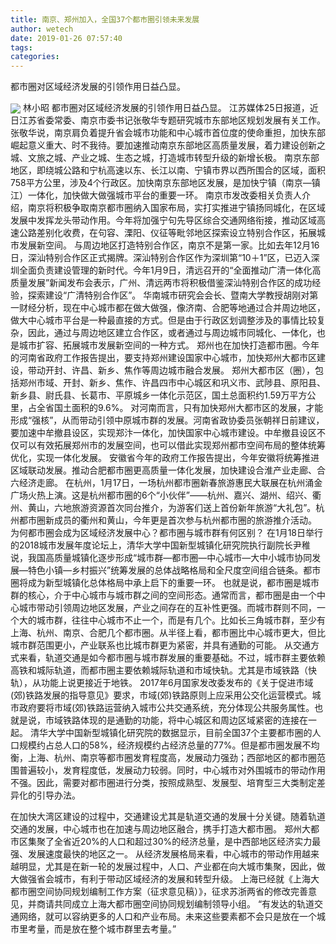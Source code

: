 ```yaml
---
title: 南京、郑州加入，全国37个都市圈引领未来发展
author: wetech
date: 2019-01-26 07:57:40
tags: 
categories: 
---
```

都市圈对区域经济发展的引领作用日益凸显。
<!-- more -->
<img align="center" border="0" src="https://imgcdn.yicai.com/uppics/images/2019/01/c18547c7dfb3ef24737bdba280b1abac.jpg" />
林小昭
都市圈对区域经济发展的引领作用日益凸显。
江苏媒体25日报道，近日江苏省委常委、南京市委书记张敬华专题研究城市东部地区规划发展有关工作。张敬华说，南京肩负着提升省会城市功能和中心城市首位度的使命重担，加快东部崛起意义重大、时不我待。要加速推动南京东部地区高质量发展，着力建设创新之城、文旅之城、产业之城、生态之城，打造城市转型升级的新增长极。
南京东部地区，即绕城公路和宁杭高速以东、长江以南、宁镇市界以西所围合的区域，面积758平方公里，涉及4个行政区。加快南京东部地区发展，是加快宁镇（南京—镇江）一体化，加快做大做强城市平台的重要一环。
南京市发改委相关负责人介绍，南京将积极争取南京都市圈纳入国家布局，实打实推进宁镇扬同城化，在区域发展中发挥龙头带动作用。今年将加强宁句先导区综合交通网络衔接，推动区域高速公路差别化收费，在句容、溧阳、仪征等毗邻地区探索设立特别合作区，拓展城市发展新空间。
与周边地区打造特别合作区，南京不是第一家。比如去年12月16日，深汕特别合作区正式揭牌。深汕特别合作区作为深圳第“10＋1”区，已迈入深圳全面负责建设管理的新时代。今年1月9日，清远召开的“全面推动广清一体化高质量发展”新闻发布会表示，广州、清远两市将积极借鉴深汕特别合作区的成功经验，探索建设“广清特别合作区”。
华南城市研究会会长、暨南大学教授胡刚对第一财经分析，现在中心城市都在做大做强，像济南、合肥等地通过合并周边地区，做大中心城市平台是一种最直接的方式。但是由于行政区划调整涉及的事情比较复杂，因此，通过与周边地区建立合作区，或者通过与周边城市同城化、一体化，也是城市扩容、拓展城市发展新空间的一种方式。
郑州也在加快打造都市圈。今年的河南省政府工作报告提出，要支持郑州建设国家中心城市，加快郑州大都市区建设，带动开封、许昌、新乡、焦作等周边城市融合发展。
郑州大都市区（圈），包括郑州市域、开封、新乡、焦作、许昌四市中心城区和巩义市、武陟县、原阳县、新乡县、尉氏县、长葛市、平原城乡一体化示范区，国土总面积约1.59万平方公里，占全省国土面积的9.6%。
对河南而言，只有加快郑州大都市区的发展，才能形成“强核”，从而带动引领中原城市群的发展。河南省政协委员张朝祥日前建议，要加速中牟撤县设区，实现郑汴一体化，加快国家中心城市建设。中牟撤县设区不仅可以有效拓展郑州市的发展空间，也可以借此实现郑州都市空间布局的整体统筹优化，实现一体化发展。
安徽省今年的政府工作报告提出，今年安徽将统筹推进区域联动发展。推动合肥都市圈更高质量一体化发展，加快建设合淮产业走廊、合六经济走廊。
在杭州，1月17日，一场杭州都市圈新春旅游惠民大联展在杭州涌金广场火热上演。这是杭州都市圈的6个“小伙伴”——杭州、嘉兴、湖州、绍兴、衢州、黄山，六地旅游资源首次同台推介，为游客们送上首份新年旅游“大礼包”。杭州都市圈新成员的衢州和黄山，今年更是首次参与杭州都市圈的旅游推介活动。
为何都市圈会成为区域经济发展中心？都市圈与城市群有何区别？
在1月18日举行的2018城市发展年度论坛上，清华大学中国新型城镇化研究院执行副院长尹稚说，我国高质量城镇化逐步形成“城市群—都市圈—中心城市—大中小城市协同发展—特色小镇—乡村振兴”统筹发展的总体战略格局和全尺度空间组合链条。都市圈将成为新型城镇化总体格局中承上启下的重要一环。
也就是说，都市圈是城市群的核心，介于中心城市与城市群之间的空间形态。通常而言，都市圈是由一个中心城市带动引领周边地区发展，产业之间存在的互补性更强。而城市群则不同，一个大的城市群，往往中心城市不止一个，而是有几个。比如长三角城市群，至少有上海、杭州、南京、合肥几个都市圈。从半径上看，都市圈比中心城市更大，但比城市群范围更小，产业联系也比城市群更为紧密，并具有通勤的可能。
从交通方式来看，轨道交通是如今都市圈与城市群发展的重要基础。不过，城市群主要依赖高铁和城际轨道，而都市圈主要依赖城际轨道和市域快轨。尤其是市域铁路（快轨），从功能上说更接近于地铁。
2017年6月国家发改委发布的《关于促进市域(郊)铁路发展的指导意见》要求，市域(郊)铁路原则上应采用公交化运营模式。城市政府要将市域(郊)铁路运营纳入城市公共交通系统，充分体现公共服务属性。也就是说，市域铁路体现的是通勤的功能，将中心城区和周边区域紧密的连接在一起。
清华大学中国新型城镇化研究院的数据显示，目前全国37个主要都市圈的人口规模约占总人口的58%，经济规模约占经济总量的77%。但是都市圈发展不均衡，上海、杭州、南京等都市圈发育程度高，发展动力强劲；西部地区的都市圈范围普遍较小，发育程度低，发展动力较弱。同时，中心城市对外围城市的带动作用不强。因此，需要对都市圈进行分类，按照成熟型、发展型、培育型三大类制定差异化的引导办法。
 
 
在加快大湾区建设的过程中，交通建设尤其是轨道交通的发展十分关键。随着轨道交通的发展，中心城市也在加速与周边地区融合，携手打造大都市圈。
郑州大都市区集聚了全省近20%的人口和超过30%的经济总量，是中西部地区经济实力最强、发展速度最快的地区之一。
从经济发展格局来看，中心城市的带动作用越来越明显，尤其是在新一轮的发展过程中，人口、产业都在向大城市集聚，因此，做大做强省会城市，有利于带动区域经济的发展和转型升级。
上海已经就《上海大都市圈空间协同规划编制工作方案（征求意见稿）》，征求苏浙两省的修改完善意见，并商请共同成立上海大都市圈空间协同规划编制领导小组。
“有发达的轨道交通网络，就可以容纳更多的人口和产业布局。未来这些要素都不会只是放在一个城市里考量，而是放在整个城市群里去考量。”
